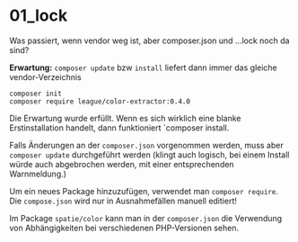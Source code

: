 # 01_lock 
Was passiert, wenn vendor weg ist, aber composer.json und ...lock noch da sind?

**Erwartung:** `composer update` bzw `install` liefert dann immer das gleiche vendor-Verzeichnis

	composer init
	composer require league/color-extractor:0.4.0

Die Erwartung wurde erfüllt. Wenn es sich wirklich eine blanke Erstinstallation handelt, dann funktioniert `composer install.

Falls Änderungen an der `composer.json` vorgenommen werden, muss aber `composer update` durchgeführt werden (klingt auch logisch, bei einem Install würde auch abgebrochen werden, mit einer entsprechenden Warnmeldung.)

Um ein neues Package hinzuzufügen, verwendet man `composer require`. Die `compose.json` wird nur in Ausnahmefällen manuell editiert!
			
Im Package `spatie/color` kann man in der `composer.json` die Verwendung von Abhängigkeiten bei verschiedenen PHP-Versionen sehen.

